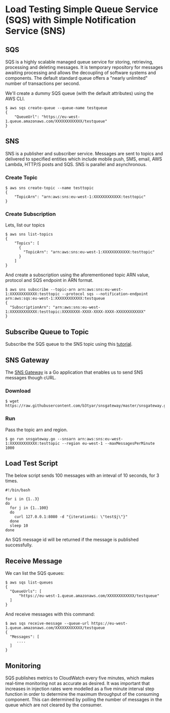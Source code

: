 Load Testing Simple Queue Service (SQS) with Simple Notification Service (SNS)
==============================================================================

SQS
----
SQS is a highly scalable managed queue service for storing, retrieving,
processing and deleting messages. It is temporary repository for messages
awaiting processing and allows the decoupling of software systems and
components. The default standard queue offers a "nearly unlimited" number of
transactions per second.

We'll create a dummy SQS queue (with the default attributes) using the AWS CLI.
```
$ aws sqs create-queue --queue-name testqueue
{
    "QueueUrl": "https://eu-west-1.queue.amazonaws.com/XXXXXXXXXXXX/testqueue"
}
```

SNS
---
SNS is a publisher and subscriber service. Messages are sent to topics and
delivered to specified entities which include mobile push, SMS, email, AWS
Lambda, HTTP/S posts and SQS. SNS is parallel and asynchronous.

### Create Topic
```
$ aws sns create-topic --name testtopic
{
    "TopicArn": "arn:aws:sns:eu-west-1:XXXXXXXXXXXX:testtopic"
}
```

### Create Subscription
Lets, list our topics
```
$ aws sns list-topics
{
    "Topics": [
      {
        "TopicArn": "arn:aws:sns:eu-west-1:XXXXXXXXXXXX:testtopic"
      }
    ]
}
```

And create a subscription using the aforementioned topic ARN value, protocol
and SQS endpoint in ARN format.

```
$ aws sns subscribe --topic-arn arn:aws:sns:eu-west-1:XXXXXXXXXXXX:testtopic --protocol sqs --notification-endpoint arn:aws:sqs:eu-west-1:XXXXXXXXXXXX:testqueue
{
  "SubscriptionArn": "arn:aws:sns:eu-west-1:XXXXXXXXXXXX:testtopic:XXXXXXXX-XXXX-XXXX-XXXX-XXXXXXXXXXXX"
}
```

Subscribe Queue to Topic
------------------------
Subscribe the SQS queue to the SNS topic using this
[tutorial](https://docs.aws.amazon.com/AWSSimpleQueueService/latest/SQSDeveloperGuide/sqs-subscribe-queue-sns-topic.html).


SNS Gateway
-----------
The [SNS Gateway](https://github.com/b3tyar/snsgateway) is a Go
application that enables us to send SNS messages though cURL.

### Download
```
$ wget https://raw.githubusercontent.com/b3tyar/snsgateway/master/snsgateway.go
```

### Run
Pass the topic arn and region.
```
$ go run snsgateway.go --snsarn arn:aws:sns:eu-west-1:XXXXXXXXXXXX:testtopic --region eu-west-1 --maxMessagesPerMinute 1000
```

Load Test Script
----------------
The below script sends 100 messages with an inteval of 10 seconds, for 3 times.
```
#!/bin/bash

for i in {1..3}
do
  for j in {1..100}
  do
    curl 127.0.0.1:8080 -d "{iteration$i: \"test$j\"}"
  done
  sleep 10
done
```

An SQS message id will be returned if the message is published successfully.

Receive Message
---------------
We can list the SQS queues:
```
$ aws sqs list-queues
{
  "QueueUrls": [
      "https://eu-west-1.queue.amazonaws.com/XXXXXXXXXXXX/testqueue"
  ]
}
```

And receive messages with this command:
```
$ aws sqs receive-message --queue-url https://eu-west-1.queue.amazonaws.com/XXXXXXXXXXXX/testqueue
{
  "Messages": [
     ....
  ]
}
```

Monitoring
----------
SQS publishes metrics to CloudWatch every five minutes, which makes real-time
monitoring not as accurate as desired. It was important that increases in
injection rates were modelled as a five minute interval step function in order
to determine the maximum throughput of the consuming component.  This can
determined by polling the number of messages in the queue which are not cleared
by the consumer.
